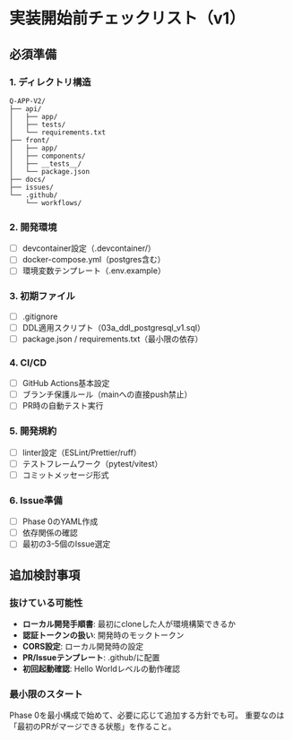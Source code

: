 # 実装開始前チェックリスト（v1）

## 必須準備

### 1. ディレクトリ構造
```
Q-APP-V2/
├── api/
│   ├── app/
│   ├── tests/
│   └── requirements.txt
├── front/
│   ├── app/
│   ├── components/
│   ├── __tests__/
│   └── package.json
├── docs/
├── issues/
└── .github/
    └── workflows/
```

### 2. 開発環境
- [ ] devcontainer設定（.devcontainer/）
- [ ] docker-compose.yml（postgres含む）
- [ ] 環境変数テンプレート（.env.example）

### 3. 初期ファイル
- [ ] .gitignore
- [ ] DDL適用スクリプト（03a_ddl_postgresql_v1.sql）
- [ ] package.json / requirements.txt（最小限の依存）

### 4. CI/CD
- [ ] GitHub Actions基本設定
- [ ] ブランチ保護ルール（mainへの直接push禁止）
- [ ] PR時の自動テスト実行

### 5. 開発規約
- [ ] linter設定（ESLint/Prettier/ruff）
- [ ] テストフレームワーク（pytest/vitest）
- [ ] コミットメッセージ形式

### 6. Issue準備
- [ ] Phase 0のYAML作成
- [ ] 依存関係の確認
- [ ] 最初の3-5個のIssue選定

## 追加検討事項

### 抜けている可能性
- **ローカル開発手順書**: 最初にcloneした人が環境構築できるか
- **認証トークンの扱い**: 開発時のモックトークン
- **CORS設定**: ローカル開発時の設定
- **PR/Issueテンプレート**: .github/に配置
- **初回起動確認**: Hello Worldレベルの動作確認

### 最小限のスタート
Phase 0を最小構成で始めて、必要に応じて追加する方針でも可。
重要なのは「最初のPRがマージできる状態」を作ること。